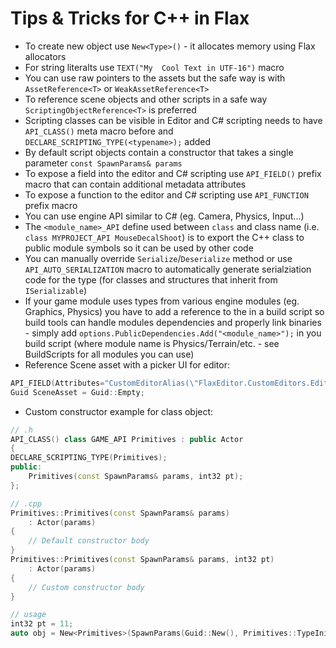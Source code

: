 # Tips & Tricks for C\+\+ in Flax

* To create new object use `New<Type>()` - it allocates memory using Flax allocators
* For string literalts use `TEXT("My  Cool Text in UTF-16")` macro
* You can use raw pointers to the assets but the safe way is with `AssetReference<T>` or `WeakAssetReference<T>`
* To reference scene objects and other scripts in a safe way `ScriptingObjectReference<T>` is preferred
* Scripting classes can be visible in Editor and C# scripting needs to have `API_CLASS()` meta macro before and `DECLARE_SCRIPTING_TYPE(<typename>);` added
* By default script objects contain a constructor that takes a single parameter `const SpawnParams& params`
* To expose a field into the editor and C# scripting use `API_FIELD()` prefix macro that can contain additional metadata attributes
* To expose a function to the editor and C# scripting use `API_FUNCTION` prefix macro
* You can use engine API similar to C# (eg. Camera, Physics, Input...)
* The `<module_name>_API` define used between `class` and class name (i.e. `class MYPROJECT_API MouseDecalShoot`) is to export the C++ class to public module symbols so it can be used by other code
* You can manually override `Serialize`/`Deserialize` method or use `API_AUTO_SERIALIZATION` macro to automatically generate serialziation code for the type (for classes and structures that inherit from `ISerializable`)
* If your game module uses types from various engine modules (eg. Graphics, Physics) you have to add a reference to the in a build script so build tools can handle modules dependencies and properly link binaries - simply add `options.PublicDependencies.Add("<module_name>");` in you build script (where module name is Physics/Terrain/etc. - see BuildScripts for all modules you can use)
* Reference Scene asset with a picker UI for editor:

```cpp
API_FIELD(Attributes="CustomEditorAlias(\"FlaxEditor.CustomEditors.Editors.SceneRefEditor\"), AssetReference(typeof(SceneReference))")
Guid SceneAsset = Guid::Empty;
```

* Custom constructor example for class object:

```cpp
// .h
API_CLASS() class GAME_API Primitives : public Actor
{
DECLARE_SCRIPTING_TYPE(Primitives);
public:
    Primitives(const SpawnParams& params, int32 pt);
};

// .cpp
Primitives::Primitives(const SpawnParams& params)
	: Actor(params)
{
    // Default constructor body
}
Primitives::Primitives(const SpawnParams& params, int32 pt)
	: Actor(params)
{
    // Custom constructor body
}

// usage
int32 pt = 11;
auto obj = New<Primitives>(SpawnParams(Guid::New(), Primitives::TypeInitializer), pt);
```
